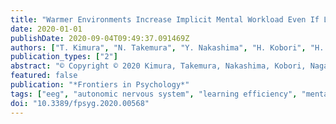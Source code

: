 ```yaml
---
title: "Warmer Environments Increase Implicit Mental Workload Even If Learning Efficiency Is Enhanced"
date: 2020-01-01
publishDate: 2020-09-04T09:49:37.091469Z
authors: ["T. Kimura", "N. Takemura", "Y. Nakashima", "H. Kobori", "H. Nagahara", "M. Numao", "K. Shinohara"]
publication_types: ["2"]
abstract: "© Copyright © 2020 Kimura, Takemura, Nakashima, Kobori, Nagahara, Numao and Shinohara. Climate change is one of the most important issues for humanity. To defuse this problem, it is considered necessary to improve energy efficiency, make energy sources cleaner, and reduce energy consumption in urban areas. The Japanese government has recommended an air conditioner setting of 28°C in summer and 20°C in winter since 2005. The aim of this setting is to save energy by keeping room temperatures constant. However, it is unclear whether this is an appropriate temperature for workers and students. This study examined whether thermal environments influence task performance over time. To examine whether the relationship between task performance and thermal environments influences the psychological states of participants, we recorded their subjective rating of mental workload along with their working memory score, electroencephalogram (EEG), heart rate variability, skin conductance level (SCL), and tympanum temperature during the task and compared the results among different conditions. In this experiment, participants were asked to read some texts and answer questions related to those texts. Room temperature (18, 22, 25, or 29°C) and humidity (50%) were manipulated during the task and participants performed the task at these temperatures. The results of this study showed that the temporal cost of task and theta power of EEG, which is an index for concentration, decreased over time. However, subjective mental workload increased with time. Moreover, the low frequency to high frequency ratio and SCL increased with time and heat (25 and 29°C). These results suggest that mental workload, especially implicit mental workload, increases in warmer environments, even if learning efficiency is facilitated. This study indicates integrated evidence for relationships among task performance, psychological state, and thermal environment by analyzing behavioral, subjective, and physiological indexes multidirectionally."
featured: false
publication: "*Frontiers in Psychology*"
tags: ["eeg", "autonomic nervous system", "learning efficiency", "mental workload", "thermal environment"]
doi: "10.3389/fpsyg.2020.00568"
---
```


